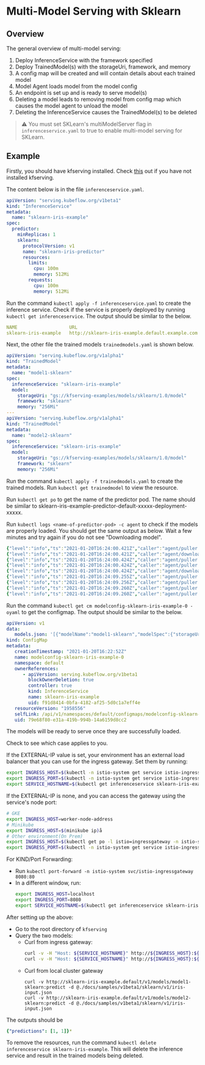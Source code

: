 # Multi-Model Serving with Sklearn

## Overview

The general overview of multi-model serving:
1. Deploy InferenceService with the framework specified
2. Deploy TrainedModel(s) with the storageUri, framework, and memory
3. A config map will be created and will contain details about each trained model
4. Model Agent loads model from the model config
5. An endpoint is set up and is ready to serve model(s)
6. Deleting a model leads to removing model from config map which causes the model agent to unload the model
7. Deleting the InferenceService causes the TrainedModel(s) to be deleted

> :warning: You must set SKLearn's multiModelServer flag in `inferenceservice.yaml` to true to enable multi-model serving for SKLearn.

## Example
Firstly, you should have kfserving installed. Check [this](https://github.com/kubeflow/kfserving#install-kfserving) out if you have not installed kfserving.

The content below is in the file `inferenceservice.yaml`.

```yaml
apiVersion: "serving.kubeflow.org/v1beta1"
kind: "InferenceService"
metadata:
  name: "sklearn-iris-example"
spec:
  predictor:
    minReplicas: 1
    sklearn:
      protocolVersion: v1
      name: "sklearn-iris-predictor"
      resources:
        limits:
          cpu: 100m
          memory: 512Mi
        requests:
          cpu: 100m
          memory: 512Mi
```
Run the command `kubectl apply -f inferenceservice.yaml` to create the inference service. Check if the service is properly deployed by running `kubectl get inferenceservice`. The output should be similar to the below.
```yaml
NAME                   URL                                               READY   PREV   LATEST   PREVROLLEDOUTREVISION   LATESTREADYREVISION                            AGE
sklearn-iris-example   http://sklearn-iris-example.default.example.com   True           100                              sklearn-iris-example-predictor-default-kgtql   22s
```

Next, the other file the trained models `trainedmodels.yaml` is shown below.
```yaml
apiVersion: "serving.kubeflow.org/v1alpha1"
kind: "TrainedModel"
metadata:
  name: "model1-sklearn"
spec:
  inferenceService: "sklearn-iris-example"
  model:
    storageUri: "gs://kfserving-examples/models/sklearn/1.0/model"
    framework: "sklearn"
    memory: "256Mi"
---
apiVersion: "serving.kubeflow.org/v1alpha1"
kind: "TrainedModel"
metadata:
  name: "model2-sklearn"
spec:
  inferenceService: "sklearn-iris-example"
  model:
    storageUri: "gs://kfserving-examples/models/sklearn/1.0/model"
    framework: "sklearn"
    memory: "256Mi"
```
Run the command `kubectl apply -f trainedmodels.yaml` to create the trained models. Run `kubectl get trainedmodel` to view the resource.

Run `kubectl get po` to get the name of the predictor pod. The name should be similar to sklearn-iris-example-predictor-default-xxxxx-deployment-xxxxx.

Run `kubectl logs <name-of-predictor-pod> -c agent` to check if the models are properly loaded. You should get the same output as below. Wait a few minutes and try again if you do not see "Downloading model".
```yaml
{"level":"info","ts":"2021-01-20T16:24:00.421Z","caller":"agent/puller.go:129","msg":"Downloading model from gs://kfserving-examples/models/sklearn/1.0/model"}
{"level":"info","ts":"2021-01-20T16:24:00.421Z","caller":"agent/downloader.go:47","msg":"Downloading gs://kfserving-examples/models/sklearn/1.0/model to model dir /mnt/models"}
{"level":"info","ts":"2021-01-20T16:24:00.424Z","caller":"agent/puller.go:121","msg":"Worker is started for model1-sklearn"}
{"level":"info","ts":"2021-01-20T16:24:00.424Z","caller":"agent/puller.go:129","msg":"Downloading model from gs://kfserving-examples/models/sklearn/1.0/model"}
{"level":"info","ts":"2021-01-20T16:24:00.424Z","caller":"agent/downloader.go:47","msg":"Downloading gs://kfserving-examples/models/sklearn/1.0/model to model dir /mnt/models"}
{"level":"info","ts":"2021-01-20T16:24:09.255Z","caller":"agent/puller.go:146","msg":"Successfully loaded model model2-sklearn"}
{"level":"info","ts":"2021-01-20T16:24:09.256Z","caller":"agent/puller.go:114","msg":"completion event for model model2-sklearn, in flight ops 0"}
{"level":"info","ts":"2021-01-20T16:24:09.260Z","caller":"agent/puller.go:146","msg":"Successfully loaded model model1-sklearn"}
{"level":"info","ts":"2021-01-20T16:24:09.260Z","caller":"agent/puller.go:114","msg":"completion event for model model1-sklearn, in flight ops 0"}
```

Run the command `kubectl get cm modelconfig-sklearn-iris-example-0 -oyaml` to get the configmap. The output should be similar to the below.
```yaml
apiVersion: v1
data:
   models.json: '[{"modelName":"model1-sklearn","modelSpec":{"storageUri":"gs://kfserving-examples/models/sklearn/1.0/model","framework":"sklearn","memory":"256Mi"}},{"modelName":"model2-sklearn","modelSpec":{"storageUri":"gs://kfserving-examples/models/sklearn/1.0/model","framework":"sklearn","memory":"256Mi"}}]'
kind: ConfigMap
metadata:
   creationTimestamp: "2021-01-20T16:22:52Z"
   name: modelconfig-sklearn-iris-example-0
   namespace: default
   ownerReferences:
      - apiVersion: serving.kubeflow.org/v1beta1
        blockOwnerDeletion: true
        controller: true
        kind: InferenceService
        name: sklearn-iris-example
        uid: f91d8414-0bfa-4182-af25-5d0c1a7eff4e
   resourceVersion: "1958556"
   selfLink: /api/v1/namespaces/default/configmaps/modelconfig-sklearn-iris-example-0
   uid: 79e68f80-e31a-419b-994b-14a6159d8cc2
```

The models will be ready to serve once they are successfully loaded.

Check to see which case applies to you.

If the EXTERNAL-IP value is set, your environment has an external load balancer that you can use for the ingress gateway. Set them by running: 
````bash
export INGRESS_HOST=$(kubectl -n istio-system get service istio-ingressgateway -o jsonpath='{.status.loadBalancer.ingress[0].ip}')
export INGRESS_PORT=$(kubectl -n istio-system get service istio-ingressgateway -o jsonpath='{.spec.ports[?(@.name=="http2")].port}')
export SERVICE_HOSTNAME=$(kubectl get inferenceservice sklearn-iris-example -n default -o jsonpath='{.status.url}' | cut -d "/" -f 3)
````

If the EXTERNAL-IP is none, and you can access the gateway using the service's node port:
```bash
# GKE
export INGRESS_HOST=worker-node-address
# Minikube
export INGRESS_HOST=$(minikube ip)å
# Other environment(On Prem)
export INGRESS_HOST=$(kubectl get po -l istio=ingressgateway -n istio-system -o jsonpath='{.items[0].status.hostIP}')
export INGRESS_PORT=$(kubectl -n istio-system get service istio-ingressgateway -o jsonpath='{.spec.ports[?(@.name=="http2")].nodePort}')
```

For KIND/Port Forwarding:
- Run `kubectl port-forward -n istio-system svc/istio-ingressgateway 8080:80`
- In a different window, run:
   ```bash
   export INGRESS_HOST=localhost
   export INGRESS_PORT=8080
   export SERVICE_HOSTNAME=$(kubectl get inferenceservice sklearn-iris-example -n default -o jsonpath='{.status.url}' | cut -d "/" -f 3)
   ```


After setting up the above:
- Go to the root directory of `kfserving`
- Query the two models:
  - Curl from ingress gateway:
     ```bash
     curl -v -H "Host: ${SERVICE_HOSTNAME}" http://${INGRESS_HOST}:${INGRESS_PORT}/v1/models/model1-sklearn:predict -d @./docs/samples/v1beta1/sklearn/v1/iris-input.json
     curl -v -H "Host: ${SERVICE_HOSTNAME}" http://${INGRESS_HOST}:${INGRESS_PORT}/v1/models/model2-sklearn:predict -d @./docs/samples/v1beta1/sklearn/v1/iris-input.json
     ```
  - Curl from local cluster gateway
    ```
    curl -v http://sklearn-iris-example.default/v1/models/model1-sklearn:predict -d @./docs/samples/v1beta1/sklearn/v1/iris-input.json
    curl -v http://sklearn-iris-example.default/v1/models/model2-sklearn:predict -d @./docs/samples/v1beta1/sklearn/v1/iris-input.json
     ```

The outputs should be
```yaml
{"predictions": [1, 1]}*
```

To remove the resources, run the command `kubectl delete inferenceservice sklearn-iris-example`. This will delete the inference service and result in the trained models being deleted.

